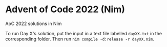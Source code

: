 # Advent of Code 2022 (Nim)

AoC 2022 solutions in Nim

To run Day X's solution, put the input in a text file labelled `dayXX.txt`
in the corresponding folder. Then run `nim compile -d:release -r dayXX.nim`.
